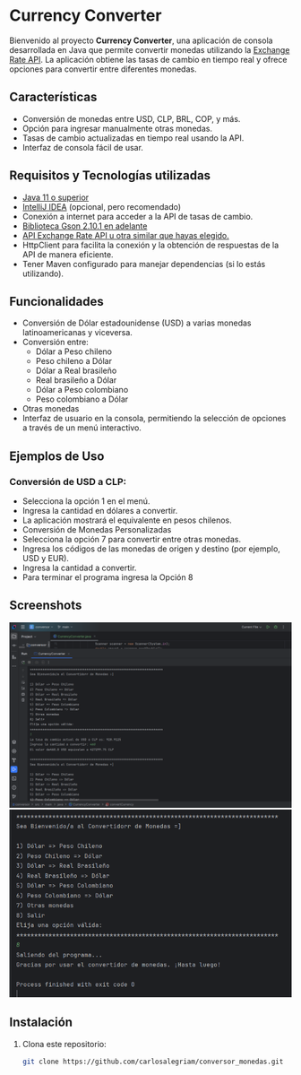 # Currency Converter

Bienvenido al proyecto **Currency Converter**, una aplicación de consola desarrollada en Java que permite convertir monedas utilizando la [Exchange Rate API](https://v6.exchangerate-api.com/). La aplicación obtiene las tasas de cambio en tiempo real y ofrece opciones para convertir entre diferentes monedas.

## Características

- Conversión de monedas entre USD, CLP, BRL, COP, y más.
- Opción para ingresar manualmente otras monedas.
- Tasas de cambio actualizadas en tiempo real usando la API.
- Interfaz de consola fácil de usar.

## Requisitos y Tecnologías utilizadas

- [Java 11 o superior](https://www.oracle.com/java/technologies/javase-jdk11-downloads.html)
- [IntelliJ IDEA](https://www.jetbrains.com/idea/download/) (opcional, pero recomendado)
- Conexión a internet para acceder a la API de tasas de cambio.
- [Biblioteca Gson 2.10.1 en adelante](https://search.maven.org/artifact/com.google.code.gson/gson)
- [API Exchange Rate API u otra similar que hayas elegido.](https://www.exchangerate-api.com/)
- HttpClient para facilita la conexión y la obtención de respuestas de la API de manera eficiente. 
- Tener Maven configurado para manejar dependencias (si lo estás utilizando).


## Funcionalidades
- Conversión de Dólar estadounidense (USD) a varias monedas latinoamericanas y viceversa.
- Conversión entre:
  - Dólar a Peso chileno
  - Peso chileno a Dólar
  - Dólar a Real brasileño
  - Real brasileño a Dólar
  - Dólar a Peso colombiano
  - Peso colombiano a Dólar
 - Otras monedas
- Interfaz de usuario en la consola, permitiendo la selección de opciones a través de un menú interactivo.


## Ejemplos de Uso
### Conversión de USD a CLP:
 - Selecciona la opción 1 en el menú.
 - Ingresa la cantidad en dólares a convertir.
- La aplicación mostrará el equivalente en pesos chilenos.
- Conversión de Monedas Personalizadas
- Selecciona la opción 7 para convertir entre otras monedas.
- Ingresa los códigos de las monedas de origen y destino (por ejemplo, USD y EUR).
- Ingresa la cantidad a convertir.
- Para terminar el programa ingresa la Opción 8

## Screenshots

![App Screenshot](https://github.com/carlosalegriam/conversor_monedas/blob/main/src/com/calegriam/currencyconverter/screen/sc_cm1.png)
![App Screenshot](https://github.com/carlosalegriam/conversor_monedas/blob/main/src/com/calegriam/currencyconverter/screen/sc_cm2.png)

## Instalación

1. Clona este repositorio:

   ```bash
   git clone https://github.com/carlosalegriam/conversor_monedas.git
